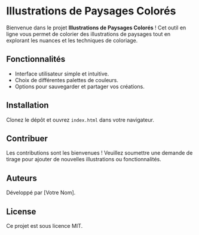 # Illustrations de Paysages Colorés

Bienvenue dans le projet **Illustrations de Paysages Colorés** ! Cet outil en ligne vous permet de colorier des illustrations de paysages tout en explorant les nuances et les techniques de coloriage. 

## Fonctionnalités
- Interface utilisateur simple et intuitive.
- Choix de différentes palettes de couleurs.
- Options pour sauvegarder et partager vos créations.

## Installation
Clonez le dépôt et ouvrez `index.html` dans votre navigateur.

## Contribuer
Les contributions sont les bienvenues ! Veuillez soumettre une demande de tirage pour ajouter de nouvelles illustrations ou fonctionnalités.

## Auteurs
Développé par [Votre Nom].

## License
Ce projet est sous licence MIT.